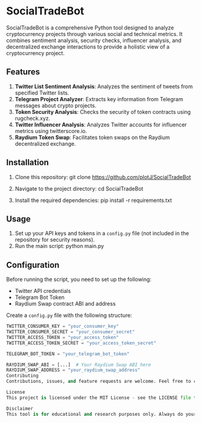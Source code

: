 # SocialTradeBot

SocialTradeBot is a comprehensive Python tool designed to analyze cryptocurrency projects through various social and technical metrics. It combines sentiment analysis, security checks, influencer analysis, and decentralized exchange interactions to provide a holistic view of a cryptocurrency project.

## Features

1. **Twitter List Sentiment Analysis**: Analyzes the sentiment of tweets from specified Twitter lists.
2. **Telegram Project Analyzer**: Extracts key information from Telegram messages about crypto projects.
3. **Token Security Analysis**: Checks the security of token contracts using rugcheck.xyz.
4. **Twitter Influencer Analysis**: Analyzes Twitter accounts for influencer metrics using twitterscore.io.
5. **Raydium Token Swap**: Facilitates token swaps on the Raydium decentralized exchange.

## Installation

1. Clone this repository:
git clone https://github.com/plotJ/SocialTradeBot

2. Navigate to the project directory:
cd SocialTradeBot

3. Install the required dependencies:
pip install -r requirements.txt


## Usage

1. Set up your API keys and tokens in a `config.py` file (not included in the repository for security reasons).
2. Run the main script:
python main.py


## Configuration

Before running the script, you need to set up the following:

- Twitter API credentials
- Telegram Bot Token
- Raydium Swap contract ABI and address

Create a `config.py` file with the following structure:

```python
TWITTER_CONSUMER_KEY = "your_consumer_key"
TWITTER_CONSUMER_SECRET = "your_consumer_secret"
TWITTER_ACCESS_TOKEN = "your_access_token"
TWITTER_ACCESS_TOKEN_SECRET = "your_access_token_secret"

TELEGRAM_BOT_TOKEN = "your_telegram_bot_token"

RAYDIUM_SWAP_ABI = [...]  # Your Raydium Swap ABI here
RAYDIUM_SWAP_ADDRESS = "your_raydium_swap_address"
Contributing
Contributions, issues, and feature requests are welcome. Feel free to check issues page if you want to contribute.

License
This project is licensed under the MIT License - see the LICENSE file for details.

Disclaimer
This tool is for educational and research purposes only. Always do your own research before making any investment decisions. The authors are not responsible for any financial losses incurred from using this tool.
